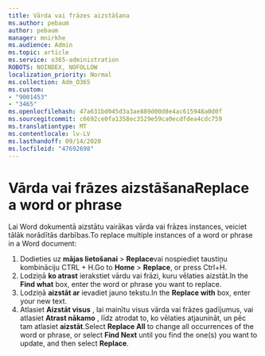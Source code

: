 ```yaml
---
title: Vārda vai frāzes aizstāšana
ms.author: pebaum
author: pebaum
manager: mnirkhe
ms.audience: Admin
ms.topic: article
ms.service: o365-administration
ROBOTS: NOINDEX, NOFOLLOW
localization_priority: Normal
ms.collection: Adm_O365
ms.custom:
- "9001453"
- "3465"
ms.openlocfilehash: 47a631bd045d3a3ae889d00d8e4ac615948a0d0f
ms.sourcegitcommit: c6692ce0fa1358ec3529e59ca0ecdfdea4cdc759
ms.translationtype: MT
ms.contentlocale: lv-LV
ms.lasthandoff: 09/14/2020
ms.locfileid: "47692698"
---
```

# <a name="replace-a-word-or-phrase"></a><span data-ttu-id="f67ee-102">Vārda vai frāzes aizstāšana</span><span class="sxs-lookup"><span data-stu-id="f67ee-102">Replace a word or phrase</span></span>

<span data-ttu-id="f67ee-103">Lai Word dokumentā aizstātu vairākas vārda vai frāzes instances, veiciet tālāk norādītās darbības.</span><span class="sxs-lookup"><span data-stu-id="f67ee-103">To replace multiple instances of a word or phrase in a Word document:</span></span>

1. <span data-ttu-id="f67ee-104">Dodieties uz **mājas lietošanai**  >  **Replace**vai nospiediet taustiņu kombināciju CTRL + H.</span><span class="sxs-lookup"><span data-stu-id="f67ee-104">Go to **Home** > **Replace**, or press Ctrl+H.</span></span>
2. <span data-ttu-id="f67ee-105">Lodziņā **ko atrast** ierakstiet vārdu vai frāzi, kuru vēlaties aizstāt.</span><span class="sxs-lookup"><span data-stu-id="f67ee-105">In the **Find what** box, enter the word or phrase you want to replace.</span></span> 
3. <span data-ttu-id="f67ee-106">Lodziņā **aizstāt ar** ievadiet jauno tekstu.</span><span class="sxs-lookup"><span data-stu-id="f67ee-106">In the **Replace with** box, enter your new text.</span></span>
3. <span data-ttu-id="f67ee-107">Atlasiet **Aizstāt visus** , lai mainītu visus vārda vai frāzes gadījumus, vai atlasiet **Atrast nākamo** , līdz atrodat to, ko vēlaties atjaunināt, un pēc tam atlasiet **aizstāt**.</span><span class="sxs-lookup"><span data-stu-id="f67ee-107">Select **Replace All** to change all occurrences of the word or phrase, or select **Find Next** until you find the one(s) you want to update, and then select **Replace**.</span></span>